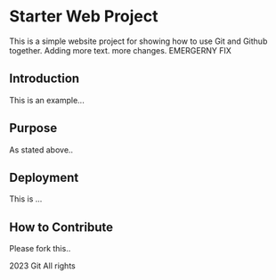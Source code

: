 # Starter Web Project

This is a simple website project for showing how to use Git and Github together. Adding more text. more changes. EMERGERNY FIX

## Introduction

This is an example...

## Purpose

As stated above..

## Deployment

This is ...

## How to Contribute

Please fork this..

2023 Git All rights